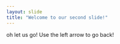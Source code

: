 ```yaml
---
layout: slide
title: "Welcome to our second slide!"
---
```

oh let us go! 
Use the left arrow to go back!
